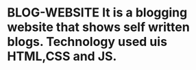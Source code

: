 # BLOG-WEBSITE It is a blogging website that shows self written blogs. Technology used uis HTML,CSS and JS. 
